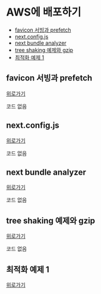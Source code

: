 # AWS에 배포하기
  
  - [favicon 서빙과 prefetch](#favicon-서빙과-prefetch)
  - [next.config.js](#next.config.js)
  - [next bundle analyzer](#next-bundle-analyzer)
  - [tree shaking 예제와 gzip](#tree-shaking-예제와-gzip)
  - [최적화 예제 1](#최적화-예제-1)
  




## favicon 서빙과 prefetch
[위로가기](#AWS에-배포하기)

코드 없음

## next.config.js
[위로가기](#AWS에-배포하기)

코드 없음

## next bundle analyzer
[위로가기](#AWS에-배포하기)

코드 없음

## tree shaking 예제와 gzip
[위로가기](#AWS에-배포하기)

코드 없음

## 최적화 예제 1
[위로가기](#AWS에-배포하기)

